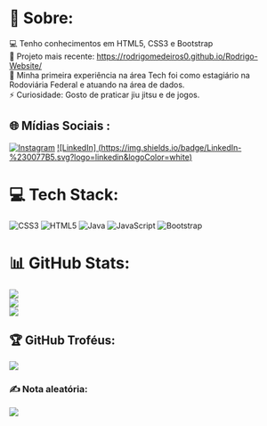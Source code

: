 # 💫 Sobre:
💻  Tenho conhecimentos em HTML5, CSS3 e Bootstrap<br> 
🌱  Projeto mais recente: https://rodrigomedeiros0.github.io/Rodrigo-Website/<br>
💼  Minha primeira experiência na área Tech foi como estagiário na Rodoviária Federal e atuando na área de dados.<br>
⚡  Curiosidade: Gosto de praticar jiu jitsu e de jogos. 

## 🌐 Mídias Sociais :
[![Instagram](https://img.shields.io/badge/Instagram-%23E4405F.svg?logo=Instagram&logoColor=white)](https://instagram.com/rodrigo_.medeiros) [![LinkedIn]   (https://img.shields.io/badge/LinkedIn-%230077B5.svg?logo=linkedin&logoColor=white)](https://linkedin.com/in/rodrigo--medeiros) 

# 💻 Tech Stack:
![CSS3](https://img.shields.io/badge/css3-%231572B6.svg?style=for-the-badge&logo=css3&logoColor=white) ![HTML5](https://img.shields.io/badge/html5-%23E34F26.svg?style=for-the-badge&logo=html5&logoColor=white) ![Java](https://img.shields.io/badge/java-%23ED8B00.svg?style=for-the-badge&logo=java&logoColor=white) ![JavaScript](https://img.shields.io/badge/javascript-%23323330.svg?style=for-the-badge&logo=javascript&logoColor=%23F7DF1E) ![Bootstrap](https://img.shields.io/badge/bootstrap-%23563D7C.svg?style=for-the-badge&logo=bootstrap&logoColor=white)
# 📊 GitHub Stats:
![](https://github-readme-stats.vercel.app/api?username=rodrigomedeiros0&theme=dracula&hide_border=false&include_all_commits=false&count_private=false)<br/>
![](https://github-readme-streak-stats.herokuapp.com/?user=rodrigomedeiros0&theme=dracula&hide_border=false)<br/>
![](https://github-readme-stats.vercel.app/api/top-langs/?username=rodrigomedeiros0&theme=dracula&hide_border=false&include_all_commits=false&count_private=false&layout=compact)

## 🏆 GitHub Troféus:
![](https://github-profile-trophy.vercel.app/?username=rodrigomedeiros0&theme=dracula&no-frame=true&no-bg=false&margin-w=4)

### ✍️ Nota aleatória:
![](https://quotes-github-readme.vercel.app/api?type=horizontal&theme=radical)


